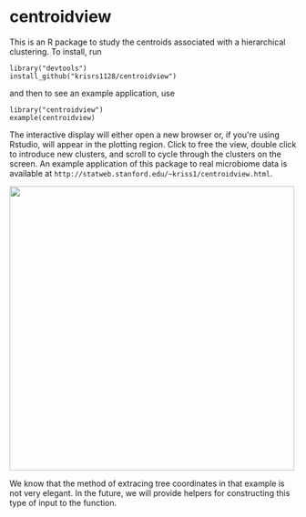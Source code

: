# centroidview

This is an R package to study the centroids associated with a hierarchical
clustering. To install, run

```
library("devtools")
install_github("krisrs1128/centroidview")
```

and then to see an example application, use

```
library("centroidview")
example(centroidview)
```

The interactive display will either open a new browser or, if you're using
Rstudio, will appear in the plotting region. Click to free the view, double
click to introduce new clusters, and scroll to cycle through the clusters on the
screen. An example application of this package to real microbiome data is
available at `http://statweb.stanford.edu/~kriss1/centroidview.html`.

<img width=500 src="https://drive.google.com/uc?id=13PO4zkSHQThHYfvFfaJps54FQ0pDULVo"/>

We know that the method of extracing tree coordinates in that example is 
not very elegant. In the future, we will provide helpers for constructing this
type of input to the function.
